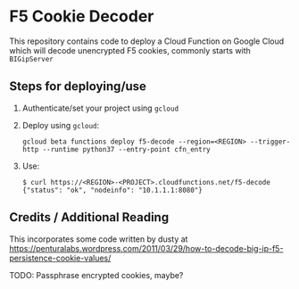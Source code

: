 # F5 Cookie Decoder

This repository contains code to deploy a Cloud Function on Google Cloud which will decode unencrypted F5 cookies, commonly starts with `BIGipServer`

## Steps for deploying/use

1. Authenticate/set your project using `gcloud`

2. Deploy using `gcloud`:

   `gcloud beta functions deploy f5-decode --region=<REGION> --trigger-http --runtime python37 --entry-point cfn_entry`

3. Use:

   ```
   $ curl https://<REGION>-<PROJECT>.cloudfunctions.net/f5-decode
   {"status": "ok", "nodeinfo": "10.1.1.1:8080"}
   ```

## Credits / Additional Reading

This incorporates some code written by dusty at https://penturalabs.wordpress.com/2011/03/29/how-to-decode-big-ip-f5-persistence-cookie-values/

TODO: Passphrase encrypted cookies, maybe?
